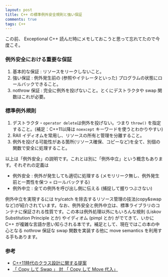 ```yaml
---
layout: post
title: C++ の標準例外安全規則と強い保証
comments: true
tags: C++
---
```


この前、 Exceptional C++ 読んだ時にメモしておこうと思って忘れてたので今度こそ。

### 例外安全における重要な保証

1. 基本的な保証 : リソースをリークしないこと。
1. 強い保証 : 例外発生前の (参照やイテレータといった) プログラムの状態にロールバックできること。
1. nothrow 保証 : 完全に例外を投げないこと。とくにデストラクタや swap 関数はこれが必要。


### 標準例外規則

1. デストラクタ・`operator delete`は例外を投げない。つまり `throw()` を指定すること。(補足：C++11以降は `noexcept` キーワードを使うとわかりやすい)
1. RAII イディオムを常用し、リソースの所有と管理を分離すること。
1. 例外を投げる可能性がある箇所(リソース確保、コピーなど)を全て、別個の関数で安全に処理すること。


以上は「例外安全」の説明です。これとは別に「例外中立」という概念もあります。それぞれの定義は

+ 例外安全 : 例外が発生しても適切に処理する (メモリリーク無し、例外発生前と一貫性を保つ = ロールバックする)
+ 例外中立 : 全ての例外を呼び出し側に伝える (捕捉して握りつぶさない)

例外中立を実現するには try/catch を除去するリソース管理の技法(copy&swapなど)が紹介されています。なお、例外安全と例外中立は、標準ライブラリのコンテナに保証される性質です。この本は例外処理以外にもいろんな規則 (Liskov Substitution Principle とか) やイディオム (pimpl とか) がでてきて、いかに C++ が複雑な言語か思い知らされる本です。補足として、現在ではこの本の中心となる nothrow  保証な swap 関数を実装する他に move semantics を利用する手もあります。

### 参考

+ [C++11時代のクラス設計に関する提案](http://d.hatena.ne.jp/gintenlabo/20130604/1370362451)
+ [「 Copy して Swap 」 対 「 Copy して Move 代入」](http://d.hatena.ne.jp/gintenlabo/20130620/1371734238)

